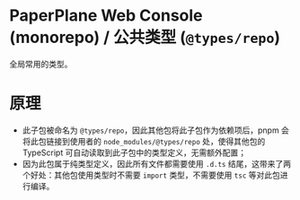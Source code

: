 # PaperPlane Web Console (monorepo) / 公共类型 (`@types/repo`)

全局常用的类型。

# 原理

- 此子包被命名为 `@types/repo`，因此其他包将此子包作为依赖项后，pnpm 会将此包链接到使用者的 `node_modules/@types/repo` 处，使得其他包的 TypeScript 可自动读取到此子包中的类型定义，无需额外配置；
- 因为此包属于纯类型定义，因此所有文件都需要使用 `.d.ts` 结尾，这带来了两个好处：其他包使用类型时不需要 `import` 类型，不需要使用 `tsc` 等对此包进行编译。
